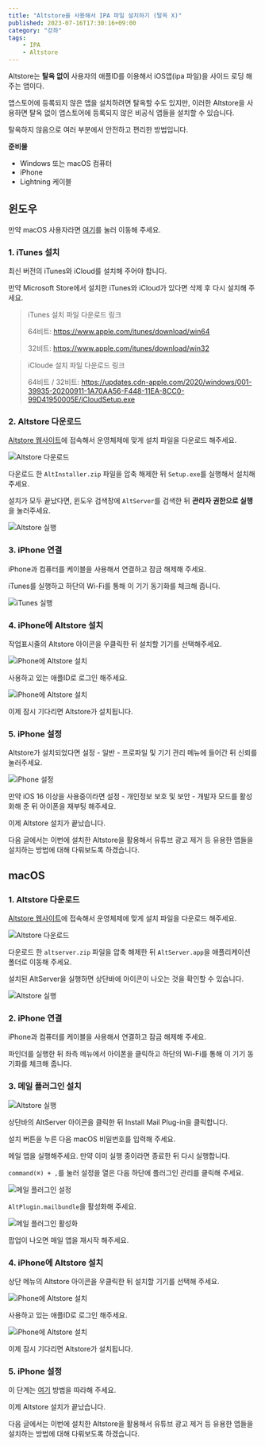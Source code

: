 ```yaml
---
title: "Altstore을 사용해서 IPA 파일 설치하기 (탈옥 X)"
published: 2023-07-16T17:30:16+09:00
category: "강좌"
tags:
    - IPA
    - Altstore
---
```


Altstore는 **탈옥 없이** 사용자의 애플ID를 이용해서 iOS앱(ipa 파일)을 사이드 로딩 해주는 앱이다.

앱스토어에 등록되지 않은 앱을 설치하려면 탈옥할 수도 있지만, 이러한 Altstore을 사용하면 탈옥 없이 앱스토어에 등록되지 않은 비공식 앱들을 설치할 수 있습니다.

탈옥하지 않음으로 여러 부분에서 안전하고 편리한 방법입니다.

**준비물**

-   Windows 또는 macOS 컴퓨터
-   iPhone
-   Lightning 케이블

## 윈도우

만약 macOS 사용자라면 [여기](#macos)를 눌러 이동해 주세요.

### 1. iTunes 설치

최신 버전의 iTunes와 iCloud를 설치해 주어야 합니다.

만약 Microsoft Store에서 설치한 iTunes와 iCloud가 있다면 삭제 후 다시 설치해 주세요.

> iTunes 설치 파일 다운로드 링크
>
> 64비트: https://www.apple.com/itunes/download/win64
>
> 32비트: https://www.apple.com/itunes/download/win32

> iCloude 설치 파일 다운로드 링크
>
> 64비트 / 32비트: https://updates.cdn-apple.com/2020/windows/001-39935-20200911-1A70AA56-F448-11EA-8CC0-99D41950005E/iCloudSetup.exe

### 2. Altstore 다운로드

[Altstore 웹사이트](https://altstore.io/)에 접속해서 운영체제에 맞게 설치 파일을 다운로드 해주세요.

![Altstore 다운로드](./images/altstore-download.png)

다운로드 한 `AltInstaller.zip` 파일을 압축 해제한 뒤 `Setup.exe`를 실행해서 설치해주세요.

설치가 모두 끝났다면, 윈도우 검색창에 `AltServer`를 검색한 뒤 **관리자 권한으로 실행**을 눌러주세요.

![Altstore 실행](./images/altstore-run.png)

### 3. iPhone 연결

iPhone과 컴퓨터를 케이블을 사용해서 연결하고 잠금 해제해 주세요.

iTunes를 실행하고 하단의 Wi-Fi를 통해 이 기기 동기화를 체크해 줍니다.

![iTunes 실행](./images/itunes-wifisync.png)

### 4. iPhone에 Altstore 설치

작업표시줄의 Altstore 아이콘을 우클릭한 뒤 설치할 기기를 선택해주세요.

![iPhone에 Altstore 설치](./images/install-altstore-on-iphone.png)

사용하고 있는 애플ID로 로그인 해주세요.

![iPhone에 Altstore 설치](./images/install-altstore-on-iphone-2.png)

이제 잠시 기다리면 Altstore가 설치됩니다.

### 5. iPhone 설정

Altstore가 설치되었다면 설정 - 일반 - 프로파일 및 기기 관리 메뉴에 들어간 뒤 신뢰를 눌러주세요.

![iPhone 설정](./images/iphone-setting.png)

만약 iOS 16 이상을 사용중이라면 설정 - 개인정보 보호 및 보안 - 개발자 모드를 활성화해 준 뒤 아이폰을 재부팅 해주세요.

이제 Altstore 설치가 끝났습니다.

다음 글에서는 이번에 설치한 Altstore을 활용해서 유튜브 광고 제거 등 유용한 앱들을 설치하는 방법에 대해 다뤄보도록 하겠습니다.

## macOS

### 1. Altstore 다운로드

[Altstore 웹사이트](https://altstore.io/)에 접속해서 운영체제에 맞게 설치 파일을 다운로드 해주세요.

![Altstore 다운로드](./images/altstore-download.png)

다운로드 한 `altserver.zip` 파일을 압축 해제한 뒤 `AltServer.app`을 애플리케이션 폴더로 이동해 주세요.

설치된 AltServer을 실행하면 상단바에 아이콘이 나오는 것을 확인할 수 있습니다.

![Altstore 실행](./images/altstore-run-mac.png)

### 2. iPhone 연결

iPhone과 컴퓨터를 케이블을 사용해서 연결하고 잠금 해제해 주세요.

파인더를 실행한 뒤 좌측 메뉴에서 아이폰을 클릭하고 하단의 Wi-Fi를 통해 이 기기 동기화를 체크해 줍니다.

### 3. 메일 플러그인 설치

![Altstore 실행](./images/altstore-run-mac.png)

상단바의 AltServer 아이콘을 클릭한 뒤 Install Mail Plug-in을 클릭합니다.

설치 버튼을 누른 다음 macOS 비밀번호를 입력해 주세요.

메일 앱을 실행해주세요. 만약 이미 실행 중이라면 종료한 뒤 다시 실행합니다.

`command(⌘) + ,`를 눌러 설정을 열은 다음 하단에 플러그인 관리를 클릭해 주세요.

![메일 플러그인 설정](./images/mail-1.png)

`AltPlugin.mailbundle`을 활성화해 주세요.

![메일 플러그인 활성화](./images/mail-2.png)

팝업이 나오면 매일 앱을 재시작 해주세요.

### 4. iPhone에 Altstore 설치

상단 메뉴의 Altstore 아이콘을 우클릭한 뒤 설치할 기기를 선택해 주세요.

![iPhone에 Altstore 설치](./images/install-altstore-on-iphone-mac-2.png)

사용하고 있는 애플ID로 로그인 해주세요.

![iPhone에 Altstore 설치](./images/install-altstore-on-iphone-mac.png)

이제 잠시 기다리면 Altstore가 설치됩니다.

### 5. iPhone 설정

이 단계는 [여기](#5-iphone-설정) 방법을 따라해 주세요.

이제 Altstore 설치가 끝났습니다.

다음 글에서는 이번에 설치한 Altstore을 활용해서 유튜브 광고 제거 등 유용한 앱들을 설치하는 방법에 대해 다뤄보도록 하겠습니다.

